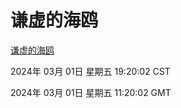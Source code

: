 # 谦虚的海鸥
[谦虚的海鸥](http://219.139.198.210:56308/qxdho/course/base/hotlink/index.php)

2024年 03月 01日 星期五 19:20:02 CST

2024年 03月 01日 星期五 11:20:02 GMT
